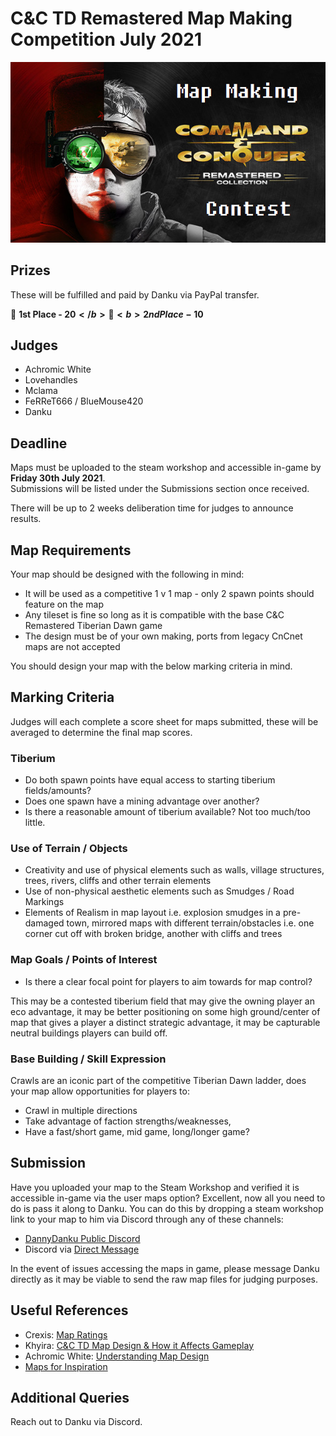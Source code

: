 # C&C TD Remastered Map Making Competition July 2021

![Thumbnail](images/thumbnail.png)

## Prizes

These will be fulfilled and paid by Danku via PayPal transfer.

🥇 <b>1st Place - 20$</b>  
🥈 <b>2nd Place - 10$</b>

## Judges
* Achromic White
* Lovehandles
* Mclama
* FeRReT666 / BlueMouse420
* Danku

## Deadline
Maps must be uploaded to the steam workshop and accessible in-game by <b>Friday 30th July 2021</b>.  
Submissions will be listed under the Submissions section once received.

There will be up to 2 weeks deliberation time for judges to announce results.

## Map Requirements

Your map should be designed with the following in mind:

* It will be used as a competitive 1 v 1 map - only 2 spawn points should feature on the map
* Any tileset is fine so long as it is compatible with the base C&C Remastered Tiberian Dawn game
* The design must be of your own making, ports from legacy CnCnet maps are not accepted

You should design your map with the below marking criteria in mind.

## Marking Criteria

Judges will each complete a score sheet for maps submitted, these will be averaged to determine the final map scores.

### Tiberium
* Do both spawn points have equal access to starting tiberium fields/amounts?
* Does one spawn have a mining advantage over another?
* Is there a reasonable amount of tiberium available? Not too much/too little.

### Use of Terrain / Objects
* Creativity and use of physical elements such as walls, village structures, trees, rivers, cliffs and other terrain elements
* Use of non-physical aesthetic elements such as Smudges / Road Markings
* Elements of Realism in map layout i.e. explosion smudges in a pre-damaged town, mirrored maps with different terrain/obstacles i.e. one corner cut off with broken bridge, another with cliffs and trees

### Map Goals / Points of Interest
* Is there a clear focal point for players to aim towards for map control?

This may be a contested tiberium field that may give the owning player an eco advantage, it may be better positioning on some high ground/center of map that gives a player a distinct strategic advantage, it may be capturable neutral buildings players can build off.

### Base Building / Skill Expression
Crawls are an iconic part of the competitive Tiberian Dawn ladder, does your map allow opportunities for players to:

* Crawl in multiple directions
* Take advantage of faction strengths/weaknesses,
* Have a fast/short game, mid game, long/longer game?

## Submission
Have you uploaded your map to the Steam Workshop and verified it is accessible in-game via the user maps option? Excellent, now all you need to do is pass it along to Danku. You can do this by dropping a steam workshop link to your map to him via Discord through any of these channels:

* [DannyDanku Public Discord](https://discord.gg/bsAMEVz9m9)
* Discord via [Direct Message](https://discord.com/users/201761215842615296)

In the event of issues accessing the maps in game, please message Danku directly as it may be viable to send the raw map files for judging purposes.

## Useful References
* Crexis: [Map Ratings](https://www.reddit.com/r/commandandconquer/comments/icae3f/tiberian_dawn_feedback_map_pool_23/)
* Khyira: [C&C TD Map Design & How it Affects Gameplay](https://www.reddit.com/r/commandandconquer/comments/hwqjg6/cc_td_map_design_and_how_it_affects_gameplay/)
* Achromic White: [Understanding Map Design](https://forums.cncnet.org/topic/8062-understanding-map-design/)
* [Maps for Inspiration](https://steamcommunity.com/sharedfiles/filedetails/?id=2202941811)

## Additional Queries
Reach out to Danku via Discord.
